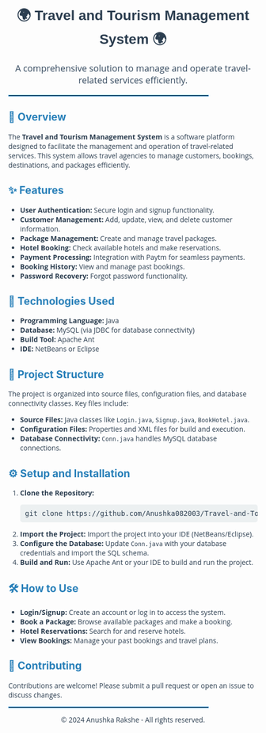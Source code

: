 <h1 style="text-align: center; font-family: Arial, sans-serif; color: #2c3e50;">🌍 Travel and Tourism Management System 🌍</h1>

<p style="text-align: center; font-family: 'Open Sans', sans-serif; color: #34495e; font-size: 18px;">
  A comprehensive solution to manage and operate travel-related services efficiently.
</p>

<hr style="border: 1px solid #3498db; width: 80%;">

<h2 style="color: #2980b9;">🚀 Overview</h2>
<p style="font-family: 'Open Sans', sans-serif; color: #2c3e50;">
  The <strong>Travel and Tourism Management System</strong> is a software platform designed to facilitate the management and operation of travel-related services. This system allows travel agencies to manage customers, bookings, destinations, and packages efficiently.
</p>

<h2 style="color: #2980b9;">✨ Features</h2>
<ul style="font-family: 'Open Sans', sans-serif; color: #2c3e50;">
  <li><strong>User Authentication:</strong> Secure login and signup functionality.</li>
  <li><strong>Customer Management:</strong> Add, update, view, and delete customer information.</li>
  <li><strong>Package Management:</strong> Create and manage travel packages.</li>
  <li><strong>Hotel Booking:</strong> Check available hotels and make reservations.</li>
  <li><strong>Payment Processing:</strong> Integration with Paytm for seamless payments.</li>
  <li><strong>Booking History:</strong> View and manage past bookings.</li>
  <li><strong>Password Recovery:</strong> Forgot password functionality.</li>
</ul>

<h2 style="color: #2980b9;">🔧 Technologies Used</h2>
<ul style="font-family: 'Open Sans', sans-serif; color: #2c3e50;">
  <li><strong>Programming Language:</strong> Java</li>
  <li><strong>Database:</strong> MySQL (via JDBC for database connectivity)</li>
  <li><strong>Build Tool:</strong> Apache Ant</li>
  <li><strong>IDE:</strong> NetBeans or Eclipse</li>
</ul>

<h2 style="color: #2980b9;">📂 Project Structure</h2>
<p style="font-family: 'Open Sans', sans-serif; color: #2c3e50;">
  The project is organized into source files, configuration files, and database connectivity classes. Key files include:
</p>
<ul style="font-family: 'Open Sans', sans-serif; color: #2c3e50;">
  <li><strong>Source Files:</strong> Java classes like <code>Login.java</code>, <code>Signup.java</code>, <code>BookHotel.java</code>.</li>
  <li><strong>Configuration Files:</strong> Properties and XML files for build and execution.</li>
  <li><strong>Database Connectivity:</strong> <code>Conn.java</code> handles MySQL database connections.</li>
</ul>

<h2 style="color: #2980b9;">⚙️ Setup and Installation</h2>
<ol style="font-family: 'Open Sans', sans-serif; color: #2c3e50;">
  <li><strong>Clone the Repository:</strong>
    <pre style="background-color: #ecf0f1; padding: 10px; border-radius: 5px;">git clone https://github.com/Anushka082003/Travel-and-Toursim-Management-System.git</pre>
  </li>
  <li><strong>Import the Project:</strong> Import the project into your IDE (NetBeans/Eclipse).</li>
  <li><strong>Configure the Database:</strong> Update <code>Conn.java</code> with your database credentials and import the SQL schema.</li>
  <li><strong>Build and Run:</strong> Use Apache Ant or your IDE to build and run the project.</li>
</ol>

<h2 style="color: #2980b9;">🛠️ How to Use</h2>
<ul style="font-family: 'Open Sans', sans-serif; color: #2c3e50;">
  <li><strong>Login/Signup:</strong> Create an account or log in to access the system.</li>
  <li><strong>Book a Package:</strong> Browse available packages and make a booking.</li>
  <li><strong>Hotel Reservations:</strong> Search for and reserve hotels.</li>
  <li><strong>View Bookings:</strong> Manage your past bookings and travel plans.</li>
</ul>

<h2 style="color: #2980b9;">🤝 Contributing</h2>
<p style="font-family: 'Open Sans', sans-serif; color: #2c3e50;">
  Contributions are welcome! Please submit a pull request or open an issue to discuss changes.
</p>



<hr style="border: 1px solid #3498db; width: 80%;">

<p style="text-align: center; font-family: 'Open Sans', sans-serif; color: #2c3e50; font-size: 14px;">
  © 2024 Anushka Rakshe - All rights reserved.
</p>



